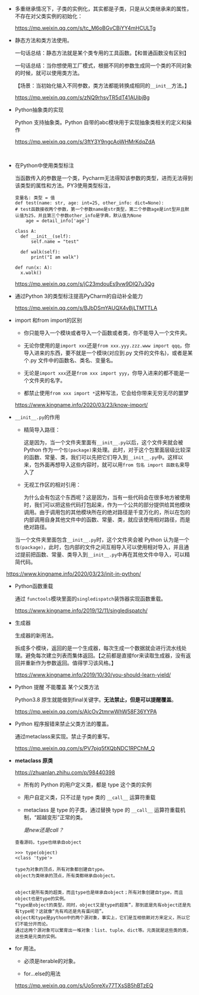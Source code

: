 



- 多重继承情况下，子类的实例化，其实都是子类，只是从父类继承来的属性，不存在对父类实例的初始化：

  https://mp.weixin.qq.com/s/tc_M6oBGvCBiYY4mHCULTg



- 静态方法和类方法使用。

  一句话总结：静态方法就是某个类专用的工具函数。【和普通函数没有区别】

  一句话总结：当你想使用工厂模式，根据不同的参数生成同一个类的不同对象的时候，就可以使用类方法。

  【场景：当初始化输入不同参数，类方法都能转换成相同的`__init__`方法。】

  

  https://mp.weixin.qq.com/s/zNQ9rhsvTR5dT41AUibjBg



- Python抽象类的实现

  Python 支持抽象类。Python 自带的abc模块用于实现抽象类相关的定义和操作

  https://mp.weixin.qq.com/s/3ftY3Y9ngcAoWHMrKdqZdA

​		

- 在Python中使用类型标注

  当函数传入的参数是一个类，Pycharm无法得知该参数的类型，进而无法得到该类型的属性和方法。PY3使用类型标注，

  ```
  变量名: 类型 = 值
  def test(name: str, age: int=25, other_info: dict=None): 
  # test函数接收两个参数，第一个参数name是str类型，第二个参数age是int型并且默认值为25，并且第三个参数other_info是字典，默认值为None
      age = detail_info['age']
      
  class A:
  	def __init__(self):
  		self.name = "test"
  	
  	def walk(self):
  		print("I am walk")
  
  def run(x: A):
  	x.walk()
  ```

  https://mp.weixin.qq.com/s/jC23mdouEs9vw9DIQ7u3Qg





- 通过Python 3的类型标注提高PyCharm的自动补全能力	

  https://mp.weixin.qq.com/s/BJbDSmYAUQX4vBjLTMTTLA



- import 和from import的区别

  - 你只能导入一个模块或者导入一个函数或者类，你不能导入一个文件夹。

  - 无论你使用的是`import xxx`还是`from xxx.yyy.zzz.www import qqq`，你导入进来的东西，要不就是一个模块(对应到.py 文件的文件名)，或者是某个.py 文件中的函数名、类名、变量名。

  - 无论是`import xxx`还是`from xxx import yyy`，你导入进来的都不能是一个文件夹的名字。
  - 都禁止使用`from xxx import *`这种写法，它会给你带来无穷无尽的噩梦

  https://www.kingname.info/2020/03/23/know-import/



- `__init__.py`的作用

  - 精简导入路径：

    这是因为，当一个文件夹里面有`__init__.py`以后，这个文件夹就会被 Python 作为一个`包(package)`来处理。此时，对于这个包里面层级比较深的函数、常量、类，我们可以先把它们导入到`__init__.py`中。这样以来，包外面再想导入这些内容时，就可以用`from 包名 import 函数名`来导入了

  - 无视工作区的相对引用：

    为什么会有包这个东西呢？这是因为，当有一些代码会在很多地方被使用时，我们可以把这些代码打包起来，作为一个公共的部分提供给其他模块调用。由于调用包的其他模块所在的绝对路径是千变万化的，所以在包的内部调用自身其他文件中的函数、常量、类，就应该使用相对路径，而是绝对路径。


  当一个文件夹里面包含`__init__.py`时，这个文件夹会被 Python 认为是一个`包(package)`，此时，包内部的文件之间互相导入可以使用相对导入，并且通过提前把函数、常量、类导入到`__init__.py`中再在其他文件中导入，可以精简代码。

https://www.kingname.info/2020/03/23/init-in-python/



- Python函数重载	

  通过 `functools`模块里面的`singledispatch`装饰器实现函数重载。
  
  https://www.kingname.info/2019/12/11/singledispatch/



- 生成器

  生成器的新用法。

  ​	拆成多个模块，返回的是一个生成器，每次生成一个数据就会进行流水线处理。避免每次建立列表而集体返回。【之前都是直接for来读取生成器，没有返回并重新作为参数返回。值得学习该风格。】

  https://www.kingname.info/2019/10/30/you-should-learn-yield/



- Python 提醒  不能覆盖 某个父类方法

  Python3.8 原生就能做到final关键字。**无法禁止，但是可以提醒覆盖**。

  https://mp.weixin.qq.com/s/AlcOv2tmrwWhW58F36YYPA	



- Python 程序报错来禁止父类方法的覆盖。

  通过metaclass来实现。禁止子类的重写。

  https://mp.weixin.qq.com/s/PV7pjq5fXQbNDC1RPChM_Q





- **metaclass 原类**  

  https://zhuanlan.zhihu.com/p/98440398

  - 所有的 Python 的用户定义类，都是 type 这个类的实例

  - 用户自定义类，只不过是 type 类的 `__call__` 运算符重载

  - metaclass 是 type 的子类，通过替换 type 的 `__call__` 运算符重载机制，“超越变形”正常的类。

    *是new还是call？*

  ```
  查看源码，type也继承自object
  
  >>> type(object)
  <class 'type'>
  
  type为对象的顶点，所有对象都创建自type。
  object为类继承的顶点，所有类都继承自object。
  
  
  object是所有类的超类，而且type也是继承自object；所有对象创建自type，而且object也是type的实例。
  “type是object的类型，同时，object又是type的超类”，那到底是先有object还是先有type呢？这就像“先有鸡还是先有蛋问题”。
  object和type是python中的两个源对象，事实上，它们是互相依赖对方来定义，所以它们不能分开而论。
  通过这两个源对象可以繁育出一堆对象：list、tuple、dict等。元类就是这些类的类，这些类是元类的实例。
  ```



- for 用法。

  - 必须是iterable的对象。

  - for...else的用法

  https://mp.weixin.qq.com/s/Uo5nreXv77TXsSB5hBTzEQ